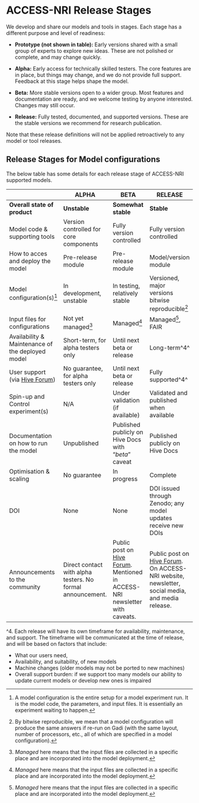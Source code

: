 <link rel="stylesheet" href="/css/release-table.css">

[Hive Forum]: https://forum.access-hive.org.au
# ACCESS-NRI Release Stages

We develop and share our models and tools in stages. Each stage has a different purpose and level of readiness: 

- **Prototype (not shown in table):**  Early versions shared with a small group of experts to explore new ideas. These are not polished or complete, and may change quickly. 

- **Alpha:** Early access for technically skilled testers. The core features are in place, but things may change, and we do not provide full support. Feedback at this stage helps shape the model. 

- **Beta:** More stable versions open to a wider group. Most features and documentation are ready, and we welcome testing by anyone interested. Changes may still occur. 

- **Release:** Fully tested, documented, and supported versions. These are the stable versions we recommend for research publication. 

Note that these release definitions will not be applied retroactively to any model or tool releases. 

## Release Stages for Model configurations
The below table has some details for each release stage of ACCESS-NRI supported models.

<!-- <div class="release-table" markdown="1"> -->

|   | ALPHA | BETA | RELEASE |
|---| ----- | ---- | ------- |
|**Overall state of product**|**Unstable**|**Somewhat stable**|**Stable**|
|Model code & supporting tools| Version controlled for core components | Fully version controlled | Fully version controlled|
|How to acces and deploy the model| Pre-release module | Pre-release module | Model/version module|
|Model configuration(s)[^1] | In development, unstable | In testing, relatively stable | Versioned, major versions bitwise reproducible[^2] |
|Input files for configurations | Not yet managed[^3] | Managed[^3] | Managed[^3], FAIR |
|Availability & Maintenance of the deployed model | Short-term, for alpha testers only | Until next beta or release | Long-term^4^ |
|User support (via [Hive Forum]) |No guarantee, for alpha testers only |Until next beta or release |Fully supported^4^|
|Spin-up and Control experiment(s) |N/A |Under validation (if available) |Validated and published when available |
|Documentation on how to run the model |Unpublished |Published publicly on Hive Docs with “*beta*” caveat |Published publicly on Hive Docs|
|Optimisation & scaling |No guarantee |In progress |Complete |
|DOI |None |None |DOI issued through Zenodo; any model updates receive new DOIs |
|Announcements to the community |Direct contact with alpha testers. No formal announcement. |Public post on [Hive Forum]. Mentioned in ACCESS-NRI newsletter with caveats. |Public post on [Hive Forum]. On ACCESS-NRI website, newsletter, social media, and media release.|
<!-- </div> -->

[^1]: A model configuration is the entire setup for a model experiment run. It is the model code, the parameters, and input files. It is essentially an experiment waiting to happen. 
[^2]: By bitwise reproducible, we mean that a model configuration will produce the same answers if re-run on Gadi (with the same layout, number of processors, etc., all of which are specified in a model configuration). 
[^3]: *Managed* here means that the input files are collected in a specific place and are incorporated into the model deployment.

^4. Each release will have its own timeframe for availability, maintenance, and support. The timeframe will be communicated at the time of release, and will be based on factors that include:

- What our users need,
- Availability, and suitability, of new models 
- Machine changes (older models may not be ported to new machines) 
- Overall support burden: if we support too many models our ability to update current models or develop new ones is impaired 

 